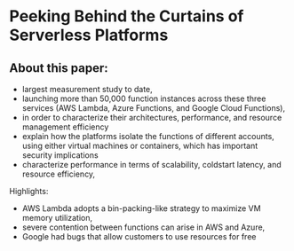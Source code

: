
# Peeking Behind the Curtains of Serverless Platforms

## About this paper:

- largest measurement study to date,
- launching more than 50,000 function instances across these three services (AWS Lambda, Azure Functions, and Google Cloud
Functions),
- in order to characterize their architectures, performance, and resource management efficiency
- explain how the platforms isolate the functions of different accounts, using either virtual machines or containers, which has important security implications
- characterize performance in terms of scalability, coldstart latency, and resource efficiency,

Highlights:
 - AWS Lambda adopts a bin-packing-like strategy to maximize VM memory utilization,
 - severe contention between functions can arise in AWS and Azure,
 - Google had bugs that allow customers to use resources for free
